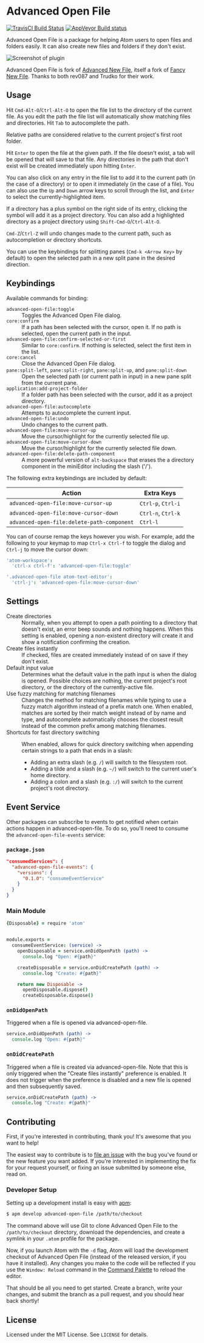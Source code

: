# Advanced Open File

[![TravisCI Build Status](https://travis-ci.org/Osmose/advanced-open-file.svg)](https://travis-ci.org/Osmose/advanced-open-file)
[![AppVeyor Build status](https://ci.appveyor.com/api/projects/status/cwyb7f46dd1bbuxh/branch/master?svg=true)](https://ci.appveyor.com/project/Osmose/advanced-open-file/branch/master)



Advanced Open File is a package for helping Atom users to open files and folders
easily. It can also create new files and folders if they don't exist.

![Screenshot of plugin](http://osmose.github.io/advanced-open-file/screenshot.png)

Advanced Open File is fork of
[Advanced New File](https://github.com/Trudko/advanced-new-file), itself a fork
of [Fancy New File](https://github.com/rev087/fancy-new-file). Thanks to both
rev087 and Trudko for their work.

## Usage

Hit `Cmd-Alt-O`/`Ctrl-Alt-O` to open the file list to the directory of the
current file. As you edit the path the file list will automatically show
matching files and directories. Hit `Tab` to autocomplete the path.

Relative paths are considered relative to the current project's first root
folder.

Hit `Enter` to open the file at the given path. If the file doesn't exist, a tab
will be opened that will save to that file. Any directories in the path that
don't exist will be created immediately upon hitting `Enter`.

You can also click on any entry in the file list to add it to the current path
(in the case of a directory) or to open it immediately (in the case of a file).
You can also use the `Up` and `Down` arrow keys to scroll through the list, and
`Enter` to select the currently-highlighted item.

If a directory has a plus symbol on the right side of its entry, clicking the
symbol will add it as a project directory. You can also add a highlighted
directory as a project directory using `Shift-Cmd-O`/`Ctrl-Alt-O`.

`Cmd-Z`/`Ctrl-Z` will undo changes made to the current path, such as
autocompletion or directory shortcuts.

You can use the keybindings for splitting panes (`Cmd-k <Arrow Key>` by default)
to open the selected path in a new split pane in the desired direction.

## Keybindings

Available commands for binding:

<dl>
  <dt><code>advanced-open-file:toggle</code></dt>
  <dd>Toggles the Advanced Open File dialog.</dd>

  <dt><code>core:confirm</code></dt>
  <dd>
    If a path has been selected with the cursor, open it. If no path is
    selected, open the current path in the input.
  </dd>

  <dt><code>advanced-open-file:confirm-selected-or-first</code></dt>
  <dd>
    Similar to <code>core:confirm</code>. If nothing is selected, select the
    first item in the list.
  </dd>

  <dt><code>core:cancel</code></dt>
  <dd>Close the Advanced Open File dialog.</dd>

  <dt>
    <code>pane:split-left</code>, <code>pane:split-right</code>,
    <code>pane:split-up</code>, and <code>pane:split-down</code>
  </dt>
  <dd>
    Open the selected path (or current path in input) in a new pane split from
    the current pane.
  </dd>

  <dt><code>application:add-project-folder</code></dt>
  <dd>
    If a folder path has been selected with the cursor, add it as a project
    directory.
  </dd>

  <dt><code>advanced-open-file:autocomplete</code></dt>
  <dd>Attempts to autocomplete the current input.</dd>

  <dt><code>advanced-open-file:undo</code></dt>
  <dd>Undo changes to the current path.</dd>

  <dt><code>advanced-open-file:move-cursor-up</code></dt>
  <dd>Move the cursor/highlight for the currently selected file up.</dd>

  <dt><code>advanced-open-file:move-cursor-down</code></dt>
  <dd>Move the cursor/highlight for the currently selected file down.</dd>

  <dt><code>advanced-open-file:delete-path-component</code></dt>
  <dd>
    A more powerful version of <code>alt-backspace</code> that erases the a
    directory component in the miniEditor including the slash ('/').
  </dd>
</dl>

The following extra keybindings are included by default:

Action                                     | Extra Keys
------------------------------------------ | ------------------
`advanced-open-file:move-cursor-up`        | `Ctrl-p`, `Ctrl-i`
`advanced-open-file:move-cursor-down`      | `Ctrl-n`, `Ctrl-k`
`advanced-open-file:delete-path-component` | `Ctrl-l`

You can of course remap the keys however you wish. For example, add the
following to your keymap to map `Ctrl-x Ctrl-f` to toggle the dialog and
`Ctrl-j` to move the cursor down:

```cson
'atom-workspace':
  'ctrl-x ctrl-f': 'advanced-open-file:toggle'

'.advanced-open-file atom-text-editor':
  'ctrl-j': 'advanced-open-file:move-cursor-down'
```

## Settings

<dl>
  <dt>Create directories</dt>
  <dd>
    Normally, when you attempt to open a path pointing to a directory that
    doesn't exist, an error beep sounds and nothing happens. When this setting
    is enabled, opening a non-existent directory will create it and show a
    notification confirming the creation.
  </dd>

  <dt>Create files instantly</dt>
  <dd>
    If checked, files are created immediately instead of on save if they don't
    exist.
  </dd>

  <dt>Default input value</dt>
  <dd>
    Determines what the default value in the path input is when the dialog is
    opened. Possible choices are nothing, the current project's root directory,
    or the directory of the currently-active file.
  </dd>

  <dt>Use fuzzy matching for matching filenames</dt>
  <dd>
    Changes the method for matching filenames while typing to use a fuzzy match
    algorithm instead of a prefix match one. When enabled, matches are sorted by
    their match weight instead of by name and type, and autocomplete
    automatically chooses the closest result instead of the common prefix among
    matching filenames.
  </dd>

  <dt>Shortcuts for fast directory switching</dt>
  <dd>
    <p>
      When enabled, allows for quick directory switching when appending certain
      strings to a path that ends in a slash:
    </p>
    <ul>
      <li>
        Adding an extra slash (e.g. <code>/</code>) will switch to the
        filesystem root.
      </li>
      <li>
        Adding a tilde and a slash (e.g. <code>~/</code>) will switch to the
        current user's home directory.
      </li>
      <li>
        Adding a colon and a slash (e.g. <code>:/</code>) will switch to the
        current project's root directory.
      </li>
    </ul>
  </dd>
</dl>

## Event Service

Other packages can subscribe to events to get notified when certain actions
happen in advanced-open-file. To do so, you'll need to consume the
`advanced-open-file-events` service:

### `package.json`

```json
"consumedServices": {
  "advanced-open-file-events": {
    "versions": {
      "0.1.0": "consumeEventService"
    }
  }
}
```

### Main Module

```coffeescript
{Disposable} = require 'atom'


module.exports =
  consumeEventService: (service) ->
    openDisposable = service.onDidOpenPath (path) ->
      console.log "Open: #{path}"

    createDisposable = service.onDidCreatePath (path) ->
      console.log "Create: #{path}"

    return new Disposable ->
      openDisposable.dispose()
      createDisposable.dispose()
```

### `onDidOpenPath`

Triggered when a file is opened via advanced-open-file.

```coffeescript
service.onDidOpenPath (path) ->
  console.log "Open: #{path}"
```

### `onDidCreatePath`

Triggered when a file is created via advanced-open-file. Note that this is only
triggered when the "Create files instantly" preference is enabled. It does not
trigger when the preference is disabled and a new file is opened and then
subsequently saved.

```coffeescript
service.onDidCreatePath (path) ->
  console.log "Create: #{path}"
```

## Contributing

First, if you're interested in contributing, thank you! It's awesome that you
want to help!

The easiest way to contribute is to [file an issue][] with the bug you've found
or the new feature you want added. If you're interested in implementing the fix
for your request yourself, or fixing an issue submitted by someone else, read
on.

[file an issue]: https://github.com/Osmose/advanced-open-file/issues/new

### Developer Setup

Setting up a development install is easy with [apm][]:

```sh
$ apm develop advanced-open-file /path/to/checkout
```

The command above will use Git to clone Advanced Open File to the
`/path/to/checkout` directory, download the dependencies, and create a symlink
in your `.atom` profile for the package.

Now, if you launch Atom with the `-d` flag, Atom will load the development
checkout of Advanced Open File (instead of the released version, if you have it
installed). Any changes you make to the code will be reflected if you use the
`Window: Reload` command in the [Command Palette][] to reload the editor.

That should be all you need to get started. Create a branch, write your changes,
and submit the branch as a pull request, and you should hear back shortly!

[apm]: https://github.com/atom/apm
[Command Palette]: https://atom.io/docs/latest/getting-started-atom-basics#command-palette

## License

Licensed under the MIT License. See `LICENSE` for details.
